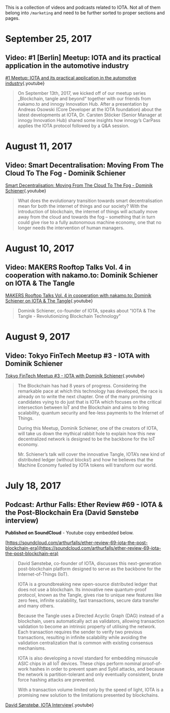 <!-- TITLE: Videos & Podcasts -->
<!-- SUBTITLE: related to IOTA and the Tangle -->

This is a collection of videos and podcasts related to IOTA. Not all of them belong into `/marketing` and need to be further sorted to proper sections and pages.

# September 25, 2017
## Video: #1 [Berlin] Meetup: IOTA and its practical application in the automotive industry
[#1 Meetup: IOTA and its practical application in the automotive industry](https://www.youtube.com/watch?v=SVTOHdrsJ-U){.youtube}
> On September 13th, 2017, we kicked off of our meetup series „Blockchain, tangle and beyond“ together with our friends from nakamo.to and innogy Innovation Hub.  After a presentation by Andreas Osowski (Core Developer at the IOTA foundation) about the latest developments at IOTA, Dr. Carsten Stöcker (Senior Manager at innogy Innovation Hub) shared some insights how innogy’s CarPass applies the IOTA protocol followed by a Q&A session.

# August 11, 2017
## Video: Smart Decentralisation: Moving From The Cloud To The Fog - Dominik Schiener
[Smart Decentralisation: Moving From The Cloud To The Fog - Dominik Schiener](https://www.youtube.com/watch?v=ibL4wqLwk5E){.youtube}
> What does the evolutionary transition towards smart decentralisation mean for both the internet of things and our society? With the introduction of blockchain, the internet of things will actually move away from the cloud and towards the fog – something that in turn could give rise to a fully autonomous machine economy, one that no longer needs the intervention of human managers.

# August 10, 2017
## Video: MAKERS Rooftop Talks Vol. 4 in cooperation with nakamo.to: Dominik Schiener on IOTA & The Tangle
[MAKERS Rooftop Talks Vol. 4 in cooperation with nakamo.to: Dominik Schiener on IOTA & The Tangle](https://www.youtube.com/watch?v=EXjCqT-oK9M){.youtube}
> Dominik Schiener, co-founder of IOTA, speaks about "IOTA & The Tangle - Revolutionizing Blockchain Technology"

# August 9, 2017
## Video: Tokyo FinTech Meetup #3 - IOTA with Dominik Schiener
[Tokyo FinTech Meetup #3 - IOTA with Dominik Schiener](https://www.youtube.com/watch?v=nswo5CurPxA){.youtube}
> The Blockchain has had 8 years of progress. Considering the remarkable pace at which this technology has developed, the race is already on to write the next chapter. One of the many promising candidates vying to do just that is IOTA which focuses on the critical intersection between IoT and the Blockchain and aims to bring scalability, quantum security and fee-less payments to the Internet of Things. 
> 
> During this Meetup, Dominik Schiener, one of the creators of IOTA, will take us down the mythical rabbit hole to explain how this new decentralized network is designed to be the backbone for the IoT economy.
> 
> Mr. Schiener’s talk will cover the innovative Tangle, IOTA’s new kind of distributed ledger (without blocks!) and how he believes that the Machine Economy fueled by IOTA tokens will transform our world.

# July 18, 2017
## Podcast: Arthur Falls: Ether Review #69 - IOTA & the Post-Blockchain Era (David Sønstebø interview)

**Published on SoundCloud** - Youtube copy embedded below.

[https://soundcloud.com/arthurfalls/ether-review-69-iota-the-post-blockchain-era](https://soundcloud.com/arthurfalls/ether-review-69-iota-the-post-blockchain-era)

> David Sønstebø, co-founder of IOTA, discusses this next-generation post-blockchain platform designed to serve as the backbone for the Internet-of-Things (IoT).
> 
> IOTA is a groundbreaking new open-source distributed ledger that does not use a blockchain. Its innovative new quantum-proof protocol, known as the Tangle, gives rise to unique new features like zero fees, infinite scalability, fast transactions, secure data transfer and many others.
> 
> Because the Tangle uses a Directed Acyclic Graph (DAG) instead of a blockchain, users automatically act as validators, allowing transaction validation to become an intrinsic property of utilising the network. Each transaction requires the sender to verify two previous transactions, resulting in infinite scalability while avoiding the validation centralization that is common with existing consensus mechanisms.
> 
> IOTA is also developing a novel standard for embedding minuscule ASIC chips in all IoT devices. These chips perform nominal proof-of-work hashes in order to prevent spam and Sybil attacks, and because the network is partition-tolerant and only eventually consistent, brute force hashing attacks are prevented.
> 
> With a transaction volume limited only by the speed of light, IOTA is a promising new solution to the limitations presented by blockchains.

[David Sønstebø, IOTA Interview](https://www.youtube.com/watch?v=T2FJ9hH66b8){.youtube}